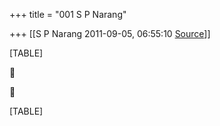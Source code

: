 +++
title = "001 S P Narang"

+++
[[S P Narang	2011-09-05, 06:55:10 [Source](https://groups.google.com/g/bvparishat/c/8RHcCFCSS-4)]]



[TABLE]





[TABLE]

